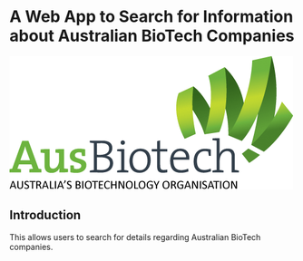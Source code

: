 # A Web App to Search for Information about Australian BioTech Companies 

![Alt text](./images/AusBioTech_logo.png)

## Introduction

This allows users to search for details regarding Australian BioTech companies.